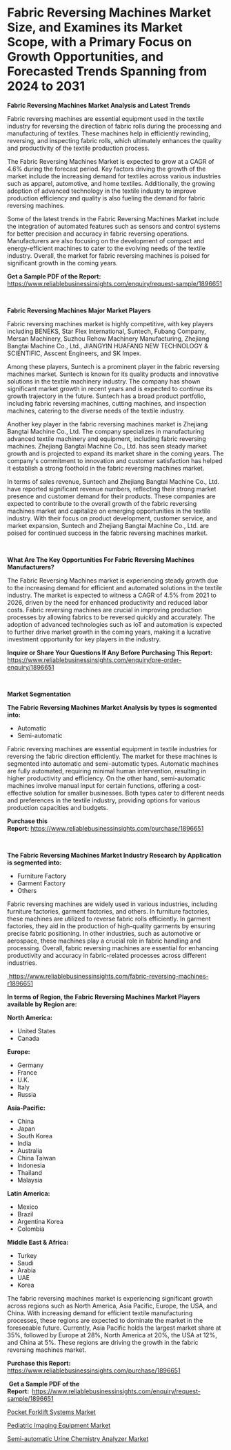 <p><h1>Fabric Reversing Machines Market Size, and Examines its Market Scope, with a Primary Focus on Growth Opportunities, and Forecasted Trends Spanning from 2024 to 2031</h1></p><p><strong>Fabric Reversing Machines Market Analysis and Latest Trends</strong></p>
<p><p>Fabric reversing machines are essential equipment used in the textile industry for reversing the direction of fabric rolls during the processing and manufacturing of textiles. These machines help in efficiently rewinding, reversing, and inspecting fabric rolls, which ultimately enhances the quality and productivity of the textile production process.</p><p>The Fabric Reversing Machines Market is expected to grow at a CAGR of 4.6% during the forecast period. Key factors driving the growth of the market include the increasing demand for textiles across various industries such as apparel, automotive, and home textiles. Additionally, the growing adoption of advanced technology in the textile industry to improve production efficiency and quality is also fueling the demand for fabric reversing machines.</p><p>Some of the latest trends in the Fabric Reversing Machines Market include the integration of automated features such as sensors and control systems for better precision and accuracy in fabric reversing operations. Manufacturers are also focusing on the development of compact and energy-efficient machines to cater to the evolving needs of the textile industry. Overall, the market for fabric reversing machines is poised for significant growth in the coming years.</p></p>
<p><strong>Get a Sample PDF of the Report:&nbsp;</strong> <a href="https://www.reliablebusinessinsights.com/enquiry/request-sample/1896651">https://www.reliablebusinessinsights.com/enquiry/request-sample/1896651</a></p>
<p>&nbsp;</p>
<p><strong>Fabric Reversing Machines Major Market Players</strong></p>
<p><p>Fabric reversing machines market is highly competitive, with key players including BENEKS, Star Flex International, Suntech, Fubang Company, Mersan Machinery, Suzhou Rehow Machinery Manufacturing, Zhejiang Bangtai Machine Co., Ltd., JIANGYIN HUAFANG NEW TECHNOLOGY & SCIENTIFIC, Asscent Engineers, and SK Impex. </p><p>Among these players, Suntech is a prominent player in the fabric reversing machines market. Suntech is known for its quality products and innovative solutions in the textile machinery industry. The company has shown significant market growth in recent years and is expected to continue its growth trajectory in the future. Suntech has a broad product portfolio, including fabric reversing machines, cutting machines, and inspection machines, catering to the diverse needs of the textile industry.</p><p>Another key player in the fabric reversing machines market is Zhejiang Bangtai Machine Co., Ltd. The company specializes in manufacturing advanced textile machinery and equipment, including fabric reversing machines. Zhejiang Bangtai Machine Co., Ltd. has seen steady market growth and is projected to expand its market share in the coming years. The company's commitment to innovation and customer satisfaction has helped it establish a strong foothold in the fabric reversing machines market.</p><p>In terms of sales revenue, Suntech and Zhejiang Bangtai Machine Co., Ltd. have reported significant revenue numbers, reflecting their strong market presence and customer demand for their products. These companies are expected to contribute to the overall growth of the fabric reversing machines market and capitalize on emerging opportunities in the textile industry. With their focus on product development, customer service, and market expansion, Suntech and Zhejiang Bangtai Machine Co., Ltd. are poised for continued success in the fabric reversing machines market.</p></p>
<p>&nbsp;</p>
<p><strong>What Are The Key Opportunities For Fabric Reversing Machines Manufacturers?</strong></p>
<p><p>The Fabric Reversing Machines market is experiencing steady growth due to the increasing demand for efficient and automated solutions in the textile industry. The market is expected to witness a CAGR of 4.5% from 2021 to 2026, driven by the need for enhanced productivity and reduced labor costs. Fabric reversing machines are crucial in improving production processes by allowing fabrics to be reversed quickly and accurately. The adoption of advanced technologies such as IoT and automation is expected to further drive market growth in the coming years, making it a lucrative investment opportunity for key players in the industry.</p></p>
<p><strong>Inquire or Share Your Questions If Any Before Purchasing This Report:</strong> <a href="https://www.reliablebusinessinsights.com/enquiry/pre-order-enquiry/1896651">https://www.reliablebusinessinsights.com/enquiry/pre-order-enquiry/1896651</a></p>
<p>&nbsp;</p>
<p><strong>Market Segmentation</strong></p>
<p><strong>The Fabric Reversing Machines Market Analysis by types is segmented into:</strong></p>
<p><ul><li>Automatic</li><li>Semi-automatic</li></ul></p>
<p><p>Fabric reversing machines are essential equipment in textile industries for reversing the fabric direction efficiently. The market for these machines is segmented into automatic and semi-automatic types. Automatic machines are fully automated, requiring minimal human intervention, resulting in higher productivity and efficiency. On the other hand, semi-automatic machines involve manual input for certain functions, offering a cost-effective solution for smaller businesses. Both types cater to different needs and preferences in the textile industry, providing options for various production capacities and budgets.</p></p>
<p><strong>Purchase this Report:&nbsp;</strong><a href="https://www.reliablebusinessinsights.com/purchase/1896651">https://www.reliablebusinessinsights.com/purchase/1896651</a></p>
<p>&nbsp;</p>
<p><strong>The Fabric Reversing Machines Market Industry Research by Application is segmented into:</strong></p>
<p><ul><li>Furniture Factory</li><li>Garment Factory</li><li>Others</li></ul></p>
<p><p>Fabric reversing machines are widely used in various industries, including furniture factories, garment factories, and others. In furniture factories, these machines are utilized to reverse fabric rolls efficiently. In garment factories, they aid in the production of high-quality garments by ensuring precise fabric positioning. In other industries, such as automotive or aerospace, these machines play a crucial role in fabric handling and processing. Overall, fabric reversing machines are essential for enhancing productivity and accuracy in fabric-related processes across different industries.</p></p>
<p><a href="https://www.reliablebusinessinsights.com/fabric-reversing-machines-r1896651">&nbsp;https://www.reliablebusinessinsights.com/fabric-reversing-machines-r1896651</a></p>
<p><strong>In terms of Region, the Fabric Reversing Machines Market Players available by Region are:</strong></p>
<p>
    <p> <strong> North America: </strong>
        <ul>
            <li>United States</li>
            <li>Canada</li>
        </ul>
        </p> 
    <p> <strong> Europe: </strong>
        <ul>
            <li>Germany</li>
            <li>France</li>
            <li>U.K.</li>
            <li>Italy</li>
            <li>Russia</li>
        </ul>
        </p> 
    <p> <strong> Asia-Pacific: </strong>
        <ul>
            <li>China</li>
            <li>Japan</li>
            <li>South Korea</li>
            <li>India</li>
            <li>Australia</li>
            <li>China Taiwan</li>
            <li>Indonesia</li>
            <li>Thailand</li>
            <li>Malaysia</li>
        </ul>
        </p> 
    <p> <strong> Latin America: </strong>
        <ul>
            <li>Mexico</li>
            <li>Brazil</li>
            <li>Argentina Korea</li>
            <li>Colombia</li>
        </ul>
        </p> 
    <p> <strong> Middle East & Africa: </strong>
        <ul>
            <li>Turkey</li>
            <li>Saudi</li>
            <li>Arabia</li>
            <li>UAE</li>
            <li>Korea</li>
        </ul>
    </p>
    </p>
<p><p>The fabric reversing machines market is experiencing significant growth across regions such as North America, Asia Pacific, Europe, the USA, and China. With increasing demand for efficient textile manufacturing processes, these regions are expected to dominate the market in the foreseeable future. Currently, Asia Pacific holds the largest market share at 35%, followed by Europe at 28%, North America at 20%, the USA at 12%, and China at 5%. These regions are driving the growth in the fabric reversing machines market.</p></p>
<p><strong>Purchase this Report: </strong><a href="https://www.reliablebusinessinsights.com/purchase/1896651">https://www.reliablebusinessinsights.com/purchase/1896651</a></p>
<p>&nbsp;<strong>Get a Sample PDF of the Report:&nbsp;&nbsp;</strong><a href="https://www.reliablebusinessinsights.com/enquiry/request-sample/1896651">https://www.reliablebusinessinsights.com/enquiry/request-sample/1896651</a></p>
<p><strong></strong></p>
<p><p><a href="https://github.com/msLonKoss78/Market-Research-Report-List-1/blob/main/pocket-forklift-systems-market.md">Pocket Forklift Systems Market</a></p><p><a href="https://github.com/lairestrong/Market-Research-Report-List-1/blob/main/pediatric-imaging-equipment-market.md">Pediatric Imaging Equipment Market</a></p><p><a href="https://github.com/drzsklfn31/Market-Research-Report-List-1/blob/main/semi-automatic-urine-chemistry-analyzer-market.md">Semi-automatic Urine Chemistry Analyzer Market</a></p></p>